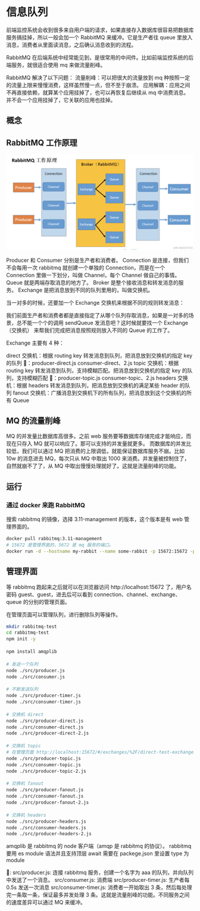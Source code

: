 # 信息队列

前端监控系统会收到很多来自用户端的请求，如果直接存入数据库很容易把数据库服务搞挂掉，所以一般会加一个 RabbitMQ 来缓冲。它是生产者往 queue 里放入消息，消费者从里面读消息，之后确认消息收到的流程。

RabbitMQ 在后端系统中经常能见到，是很常用的中间件。比如前端监控系统的后端服务，就很适合使用 mq 来做流量削峰。

RabbitMQ 解决了以下问题：
流量削峰：可以把很大的流量放到 mq 种按照一定的流量上限来慢慢消费，这样虽然慢一点，但不至于崩溃。
应用解耦：应用之间不再直接依赖，就算某个应用挂掉了，也可以再恢复后继续从 mq 中消费消息。并不会一个应用挂掉了，它关联的应用也挂掉。

## 概念

## RabbitMQ 工作原理

![RabbitMQ 工作原理](./RabbitMQ工作原理.jpg)

Producer 和 Consumer 分别是生产者和消费者。
Connection 是连接，但我们不会每用一次 rabbitmq 就创建一个单独的 Connection，而是在一个 Connection 里做一下划分，叫做 Channel，每个 Channel 做自己的事情。
Queue 就是两端存取消息的地方了。
Broker 是整个接收消息和转发消息的服务。
Exchange 是把消息放到不同的队列里用的，叫做交换机。

当一对多的时候，还要加一个 Exchange 交换机来根据不同的规则转发消息：

我们前面生产者和消费者都是直接指定了从哪个队列存取消息，如果是一对多的场景，总不能一个个的调用 sendQueue 发消息吧？这时候就要找一个 Exchange（交换机） 来帮我们完成把消息按照规则放入不同的 Queue 的工作了。

Exchange 主要有 4 种：

direct 交换机：根据 routing key 转发消息到队列，把消息放到交换机的指定 key 的队列 🌰：producer-direct.js consumer-direct、2.js
topic 交换机：根据 routing key 转发消息到队列，支持模糊匹配。把消息放到交换机的指定 key 的队列，支持模糊匹配 🌰：producer-topic.js consumer-topic、2.js
headers 交换机：根据 headers 转发消息到队列，把消息放到交换机的满足某些 header 的队列
fanout 交换机：广播消息到交换机下的所有队列，把消息放到这个交换机的所有 Queue

## MQ 的流量削峰

MQ 的并发量比数据库高很多。之前 web 服务要等数据库存储完成才能响应，而现在只存入 MQ 就可以响应了。那可以支持的并发量就更多。
而数据库的并发比较低，我们可以通过 MQ 把消费的上限调低，就能保证数据库服务不崩。比如 10w 的消息进去 MQ，每次只从 MQ 中取出 1000 来消费。并发量被控制住了，自然就崩不了了，从 MQ 中取出慢慢处理就好了。这就是流量削峰的功能。

## 运行

### 通过 docker 来跑 RabbitMQ

搜索 rabbitmq 的镜像，选择 3.11-management 的版本，这个版本是有 web 管理界面的。

```sh
docker pull rabbitmq:3.11-management
# 15672 是管理界面的，5672 是 mq 服务的端口。
docker run -d --hostname my-rabbit --name some-rabbit -p 15672:15672 -p 5672:5672 rabbitmq:3.11-management
```

## 管理界面

等 rabbitmq 跑起来之后就可以在浏览器访问 http://localhost:15672 了，用户名密码 guest、guest，进去后可以看到 connection、channel、exchange、queue 的分别的管理页面。

在管理页面可以管理队列，进行删除队列等操作。

```sh
mkdir rabbitmq-test
cd rabbitmq-test
npm init -y

npm install amqplib

# 发送一个队列
node ./src/producer.js
node ./src/consumer.js

# 不断发送队列
node ./src/producer-timer.js
node ./src/consumer-timer.js

# 交换机 direct
node ./src/producer-direct.js
node ./src/consumer-direct.js
node ./src/producer-direct-2.js

# 交换机 topic
# 在管理页面 http://localhost:15672/#/exchanges/%2F/direct-test-exchange2 的 publish message 也可以发送信息
node ./src/producer-topic.js
node ./src/consumer-topic.js
node ./src/producer-topic-2.js

# 交换机 fanout
node ./src/producer-fanout.js
node ./src/consumer-fanout.js
node ./src/producer-fanout-2.js

# 交换机 headers
node ./src/producer-headers.js
node ./src/consumer-headers.js
node ./src/producer-headers-2.js
```

amqplib 是 rabbitmq 的 node 客户端（amqp 是 rabbitmq 的协议）。
rabbitmq 要用 es module 语法并且支持顶层 await 需要在 packege.json 里设置 type 为 module

🌰: 
src/producer.js: 连接 rabbitmq 服务，创建一个名字为 aaa 的队列，并向队列中发送了一个消息。
src/consumer.js: 消费端
src/producer-timer.js: 生产者每 0.5s 发送一次消息
src/consumer-timer.js: 消费者一开始取出 3 条，然后每处理完一条取一条，保证最多并发处理 3 条。这就是流量削峰的功能。不同服务之间的速度差异可以通过 MQ 来缓冲。
